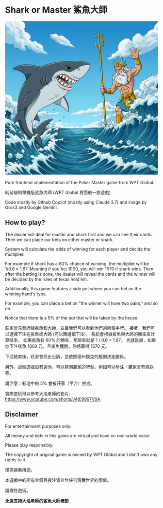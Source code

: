 # Shark or Master 鯊魚大師

![](static/cardback.png)

Pure frontend implementation of the Poker Master game from WPT Global.

純前端的單機版鯊魚大師 (WPT Global 裡面的一款遊戲)

Code mostly by Github Copilot (mostly using Claude 3.7) and image by Grok3 and Google Gemini.

## How to play?

The dealer will deal for master and shark first and we can see their cards.
Then we can place our bets on either master or shark.

System will calculate the odds of winning for each player and decide the multiplier.

For example if shark has a 60% chance of winning, the multiplier will be 1/0.6 = 1.67. Meaning if you bet 1000, you will win 1670 if shark wins.
Then after the betting is done, the dealer will reveal the cards and the winner will be decided by the rules of texas hold'em.

Additionally, this game features a side pot where you can bet on the winning hand's type.

For example, you can place a bet on "the winner will have two pairs," and so on.

Notice that there is a 5% of the pot that will be taken by the house.

莊家會先發牌給鯊魚和大師，並且我們可以看到他們的兩張手牌。
接著，我們可以選擇下注在鯊魚或大師 (可以兩邊都下注)。
系統會根據鯊魚與大師的勝率來計算賠率。
如果鯊魚有 60% 的勝率，那賠率就是 1 / 0.6 = 1.67。
也就是說，如果你下注鯊魚 1000 元，且鯊魚獲勝，你將贏得 1670 元。

下注結束後，莊家會亮出公牌，並依照德州撲克的規則決定勝負。

另外，這個遊戲設有邊池，可以猜測贏家的牌型，例如可以壓注「贏家會有兩對」等。

請注意：彩池中的 5% 會被莊家（平台）抽成。

實際遊玩可以參考大泓老師的影片: https://www.youtube.com/shorts/J4tE9997V9A

## Disclaimer

For entertainment purposes only.

All money and bets in this game are virtual and have no real-world value.

Please play responsibly.

The copyright of original game is owned by WPT Global and I don't own any rights to it.

僅供娛樂用途。

本遊戲中的所有金錢與投注皆並無任何現實世界的價值。

請理性遊玩。

**永遠支持大泓老師的鯊魚大師環節**
